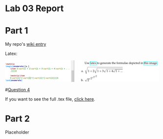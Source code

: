 # Lab 03 Report

# Part 1
My repo's [wiki entry](https://github.com/KKhaghani/oss-repo-template/wiki)

Latex:

![Question 3](img/latex3.PNG)

#[Question 4](img/latex4.PNG)

If you want to see the full .tex file, [click here](lab3.tex).

# Part 2
Placeholder
